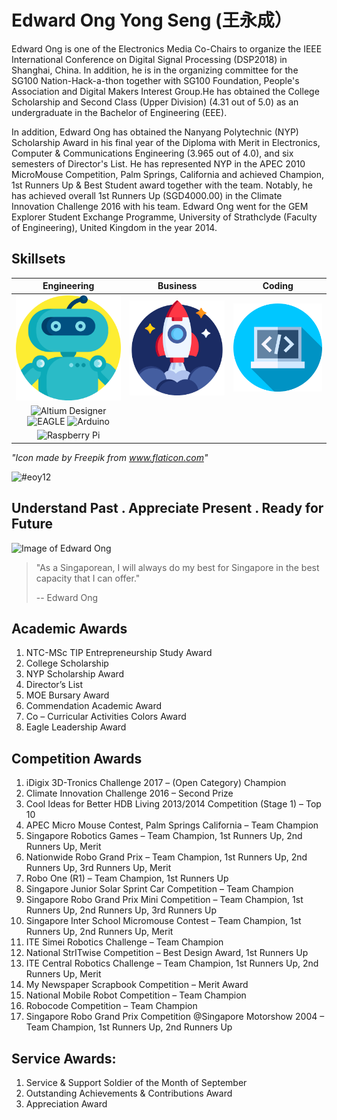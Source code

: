# Edward Ong Yong Seng (王永成）

Edward Ong is one of the Electronics Media Co-Chairs to organize the IEEE International Conference on Digital Signal Processing (DSP2018) in Shanghai, China. In addition, he is in the organizing committee for the SG100 Nation-Hack-a-thon together with SG100 Foundation, People's Association and Digital Makers Interest Group.He has obtained the College Scholarship and Second Class (Upper Division) (4.31 out of 5.0) as an undergraduate in the Bachelor of Engineering (EEE).

In addition, Edward Ong has obtained the Nanyang Polytechnic (NYP) Scholarship Award in his final year of the Diploma with Merit in Electronics, Computer & Communications Engineering (3.965 out of 4.0), and six semesters of Director's List. He has represented NYP in the APEC 2010 MicroMouse Competition, Palm Springs, California and achieved Champion, 1st Runners Up & Best Student award together with the team. Notably, he has achieved overall 1st Runners Up (SGD4000.00) in the Climate Innovation Challenge 2016 with his team. Edward Ong went for the GEM Explorer Student Exchange Programme, University of Strathclyde (Faculty of Engineering), United Kingdom in the year 2014.

## Skillsets

Engineering                |  Business                 |  Coding
:-------------------------:|:-------------------------:|:-------------------------:
![Image of Engineering](/icons/1587565.png)  |  ![Image of Business](/icons/1055646.png)  |   ![Image of Coding](/icons/1005141.png)
![Altium Designer](https://img.shields.io/badge/Software-Altium%20Designer-brightgreen) ![EAGLE](https://img.shields.io/badge/Software-EAGLE-green) ![Arduino](https://img.shields.io/badge/Microcontrollers-Arduino-yellowgreen) | |
![Raspberry Pi](https://img.shields.io/badge/Single%20Board%20Computer-Raspberry%20Pi-yellow)||

*"Icon made by Freepik from www.flaticon.com"*


![#eoy12](https://img.shields.io/badge/-%23eoy12-yellow)

## Understand Past . Appreciate Present . Ready for Future

![Image of Edward Ong](/images/2M6A5329.JPG)

> "As a Singaporean, I will always do my best for Singapore in the best capacity that I can offer."
>
> -- Edward Ong

## Academic Awards 

1. NTC-MSc TIP Entrepreneurship Study Award
2. College Scholarship
3. NYP Scholarship Award
4. Director’s List
5. MOE Bursary Award
6. Commendation Academic Award
7. Co – Curricular Activities Colors Award
8. Eagle Leadership Award

## Competition Awards 

1. iDigix 3D-Tronics Challenge 2017 – (Open Category) Champion
2. Climate Innovation Challenge 2016 – Second Prize
3. Cool Ideas for Better HDB Living 2013/2014 Competition (Stage 1) – Top 10
4. APEC Micro Mouse Contest, Palm Springs California – Team Champion
5. Singapore Robotics Games – Team Champion, 1st Runners Up, 2nd Runners Up, Merit
6. Nationwide Robo Grand Prix – Team Champion, 1st Runners Up, 2nd Runners Up, 3rd Runners Up, Merit
7. Robo One (R1) – Team Champion, 1st Runners Up
8. Singapore Junior Solar Sprint Car Competition – Team Champion
9. Singapore Robo Grand Prix Mini Competition – Team Champion, 1st Runners Up, 2nd Runners Up, 3rd Runners Up
10. Singapore Inter School Micromouse Contest – Team Champion, 1st Runners Up, 2nd Runners Up, Merit
11. ITE Simei Robotics Challenge – Team Champion
12. National StrITwise Competition – Best Design Award, 1st Runners Up
13. ITE Central Robotics Challenge – Team Champion, 1st Runners Up, 2nd Runners Up, Merit
14. My Newspaper Scrapbook Competition – Merit Award
15. National Mobile Robot Competition – Team Champion
16. Robocode Competition – Team Champion
17. Singapore Robo Grand Prix Competition @Singapore Motorshow 2004 – Team Champion, 1st Runners Up, 2nd Runners Up

## Service Awards:
1. Service & Support Soldier of the Month of September
2. Outstanding Achievements & Contributions Award 
3. Appreciation Award 
